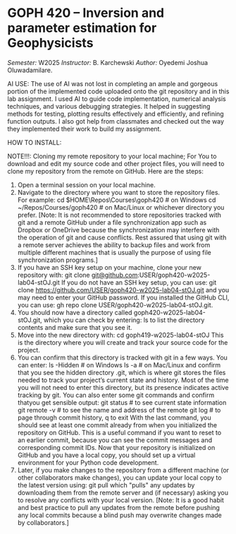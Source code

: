 # GOPH 420 – Inversion and parameter estimation for Geophysicists

*Semester:* W2025
*Instructor:* B. Karchewski
*Author:* Oyedemi Joshua Oluwadamilare.

AI USE:
The use of AI was not lost in completing an ample and gorgeous portion of the implemented code uploaded onto the git repository and in this lab assignment. I used AI to guide code implementation, numerical analysis techniques, and various debugging strategies. It helped in suggesting methods for testing, plotting results effectively and efficiently, and refining function outputs. I also got help from classmates and checked out the way they implemented their work to build my assignment.

HOW TO INSTALL:

NOTE!!!: Cloning my remote repository to your local machine;
For You to download and edit my source code and other project files, you will need to clone my repository from the remote on GitHub.
Here are the steps:

1. Open a terminal session on your local machine.
2. Navigate to the directory where you want to store the repository files.
For example:
cd $HOME\Repos\Courses\goph420 # on Windows
cd ~/Repos/Courses/goph420 # on Mac/Linux or whichever directory you prefer. [Note: It is not recommended to store repositories tracked with git and a remote GitHub under a file synchronization
app such as Dropbox or OneDrive because the synchronization may interfere with the operation of git and cause conflicts. Rest assured that using git with a remote server achieves the ability to backup files and work from multiple different machines that is usually the purpose of using file synchronization programs.]
3. If you have an SSH key setup on your machine, clone your new repository with:
git clone <git@github.com>:USER/goph420-w2025-lab04-stOJ.git
If you do not have an SSH key setup, you can use:
git clone <https://github.com/USER/goph420-w2025-lab04-stOJ.git>
and you may need to enter your GitHub password.
If you installed the GitHub CLI, you can use:
gh repo clone USER/goph420-w2025-lab04-stOJ.git.
4. You should now have a directory called goph420-w2025-lab04-stOJ.git,
which you can check by entering:
ls
to list the directory contents and make sure that you see it.
5. Move into the new directory with:
cd goph419-w2025-lab04-stOJ
This is the directory where you will create and track your source code for the project.
6. You can confirm that this directory is tracked with git in a few ways. You can enter:
ls -Hidden # on Windows
ls -a # on Mac/Linux
and confirm that you see the hidden directory .git, which is where git stores
the files needed to track your project’s current state and history. Most of the
time you will not need to enter this directory, but its presence indicates active
tracking by git. You can also enter some git commands and confirm thatyou get sensible output:
git status # to see current state information
git remote -v # to see the name and address of the remote
git log # to page through commit history, q to exit
With the last command, you should see at least one commit already from when
you initialized the repository on GitHub. This is a useful command if you want
to reset to an earlier commit, because you can see the commit messages and
corresponding commit IDs. Now that your repository is initialized on GitHub
and you have a local copy, you should set up a virtual environment for your
Python code development.
7. Later, if you make changes to the repository from a different machine (or other
collaborators make changes), you can update your local copy to the latest
version using:
git pull
which "pulls" any updates by downloading them from the remote server and (if
necessary) asking you to resolve any conflicts with your local version. [Note:
It is a good habit and best practice to pull any updates from the remote before
pushing any local commits because a blind push may overwrite changes made
by collaborators.]
